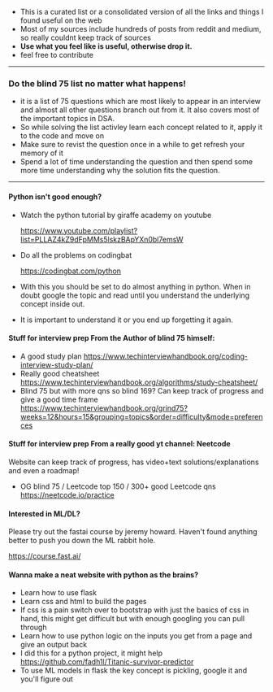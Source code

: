 - This is a curated list or a consolidated version of all the links and things I found useful on the web
- Most of my sources include hundreds of posts from reddit and medium, so really couldnt keep track of sources
- **Use what you feel like is useful, otherwise drop it.**
- feel free to contribute
---
### Do the blind 75 list no matter what happens!
* it is a list of 75 questions which are most likely to appear in an interview and almost all other questions branch out from it. It also covers most of the important topics in DSA.
* So while solving the list activley learn each concept related to it, apply it to the code and move on
* Make sure to revist the question once in a while to get refresh your memory of it
* Spend a lot of time understanding the question and then spend some more time understanding why the solution fits the question.
---

#### Python isn't good enough?
* Watch the python tutorial by giraffe academy on youtube

  https://www.youtube.com/playlist?list=PLLAZ4kZ9dFpMMs5lskzBApYXn0bl7emsW
* Do all the problems on codingbat

  https://codingbat.com/python
* With this you should be set to do almost anything in python. When in doubt google the topic and read until you understand the underlying concept inside out. 
* It is important to understand it or you end up forgetting it again.

#### Stuff for interview prep From the Author of blind 75 himself: 
* A good study plan
https://www.techinterviewhandbook.org/coding-interview-study-plan/
* Really good cheatsheet
https://www.techinterviewhandbook.org/algorithms/study-cheatsheet/
* Blind 75 but with more qns so blind 169? Can keep track of progress and give a good time frame
https://www.techinterviewhandbook.org/grind75?weeks=12&hours=15&grouping=topics&order=difficulty&mode=preferences

#### Stuff for interview prep From a really good yt channel: Neetcode
Website can keep track of progress, has video+text solutions/explanations and even a roadmap!
* OG blind 75 / Leetcode top 150 / 300+ good Leetcode qns
https://neetcode.io/practice

#### Interested in ML/DL?
Please try out the fastai course by jeremy howard.
Haven't found anything better to push you down the ML rabbit hole.

https://course.fast.ai/

#### Wanna make a neat website with python as the brains?
* Learn how to use flask
* Learn css and html to build the pages
* If css is a pain switch over to bootstrap with just the basics of css in hand, this might get difficult but with enough googling you can pull through
* Learn how to use python logic on the inputs you get from a page and give an output back
* I did this for a python project, it might help
https://github.com/fadh1l/Titanic-survivor-predictor
* To use ML models in flask the key concept is pickling, google it and you'll figure out




